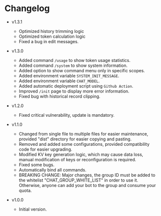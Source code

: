 # Changelog
- v1.3.1
    - Optimized history trimming logic
    - Optimized token calculation logic
    - Fixed a bug in edit messages.

- v1.3.0
    - Added command `/usage` to show token usage statistics.
    - Added command `/system` to show system information.
    - Added option to show command menu only in specific scopes.
    - Added environment variable `SYSTEM_INIT_MESSAGE`.
    - Added environment variable `CHAT_MODEL`.
    - Added automatic deployment script using `Github Action`.
    - Improved `/init` page to display more error information.
    - Fixed bug with historical record clipping.

- v1.2.0
    - Fixed critical vulnerability, update is mandatory.
    
- v1.1.0
    - Changed from single file to multiple files for easier maintenance, provided "dist" directory for easier copying and pasting.
    - Removed and added some configurations, provided compatibility code for easier upgrading.
    - Modified KV key generation logic, which may cause data loss, manual modification of keys or reconfiguration is required.
    - Fixed some bugs.
    - Automatically bind all commands.
    - BREAKING CHANGE: Major changes, the group ID must be added to the whitelist "CHAT_GROUP_WHITE_LIST" in order to use it. Otherwise, anyone can add your bot to the group and consume your quota.

- v1.0.0
    - Initial version.